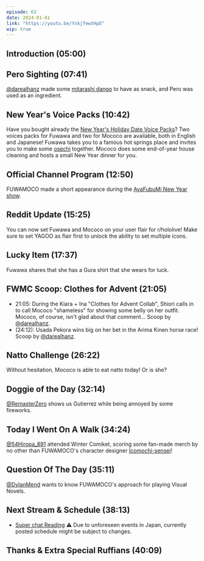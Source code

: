 ```yaml
---
episode: 62
date: 2024-01-01
link: "https://youtu.be/YxkjfewtHpE"
wip: true
---
```


## Introduction (05:00)

## Pero Sighting (07:41)

[@darealhanz](https://twitter.com/darealhanz/status/1741352918631035075) made some [mitarashi dango](https://en.wikipedia.org/wiki/Mitarashi_dango) to have as snack, and Pero was used as an ingredient.

## New Year's Voice Packs (10:42)

Have you bought already the [New Year's Holiday Date Voice Packs](https://shop.hololivepro.com/en/collections/all?sort_by=manual&q=%22yukuholokuruholo%22)? Two voices packs for Fuwawa and two for Mococo are available, both in English and Japanese! Fuwawa takes you to a famous hot springs place and invites you to make some [osechi](https://en.wikipedia.org/wiki/Osechi) together. Mococo does some end-of-year house cleaning and hosts a small New Year dinner for you.

## Official Channel Program (12:50)

FUWAMOCO made a short appearance during the [AyaFubuMi New Year show](https://youtu.be/8UNGGC_EGu4).

## Reddit Update (15:25)

You can now set Fuwawa and Mococo on your user flair for r/hololive! Make sure to set YAGOO as flair first to unlock the ability to set multiple icons.

## Lucky Item (17:37)

Fuwawa shares that she has a Gura shirt that she wears for luck.

## FWMC Scoop: Clothes for Advent (21:05)

* 21:05: During the Kiara + Ina "Clothes for Advent Collab", Shiori calls in to call Mococo "shameless" for showing some belly on her outfit. Mococo, of course, isn't glad about that comment… Scoop by [@darealhanz](https://twitter.com/darealhanz/status/1741230559702000029).
* (24:12): Usada Pekora wins big on her bet in the Arima Kinen horse race! Scoop by [@darealhanz](https://twitter.com/darealhanz/status/1739090457047523570).

## Natto Challenge (26:22)

Without hesitation, Mococo is able to eat natto today! Or is she?

## Doggie of the Day (32:14)

[@RemasterZero](https://twitter.com/Remasterzero/status/1740762941161648565) shows us Gutierrez while being annoyed by some fireworks.

## Today I Went On A Walk (34:24)

[@54Hiropa_891](https://twitter.com/54Hiropa_891/status/1741466475603300397) attended Winter Comiket, scoring some fan-made merch by no other than FUWAMOCO's character designer [Icomochi-sensei](https://twitter.com/rswxx)!

## Question Of The Day (35:11)

[@DylanMend](https://twitter.com/DylanMend/status/1740953598924632168) wants to know FUWAMOCO's approach for playing Visual Novels.

## Next Stream & Schedule (38:13)

* [Super chat Reading](https://youtu.be/cmV-CRYPosE)
⚠️ Due to unforeseen events in Japan, currently posted schedule might be subject to changes.

## Thanks & Extra Special Ruffians (40:09)

